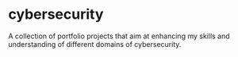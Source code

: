 # cybersecurity
A collection of portfolio projects that aim at enhancing my skills and understanding of different domains of cybersecurity.
